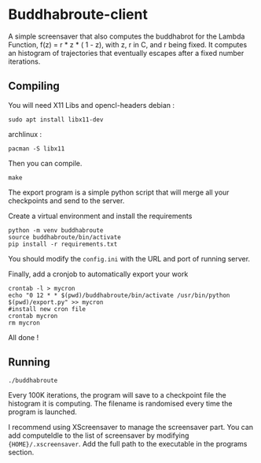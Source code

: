 # Buddhabroute-client
A simple screensaver that also computes the buddhabrot for the Lambda Function, f(z) = r * z * ( 1 - z), with z, r in C, and r being fixed. It computes an histogram of trajectories that eventually escapes after a fixed number iterations.


## Compiling
You will need X11 Libs and opencl-headers
debian :
```
sudo apt install libx11-dev
```
archlinux :
```
pacman -S libx11
```

Then you can compile.
```
make
```

The export program is a simple python script that will merge all your checkpoints and send to the server.

Create a virtual environment and install the requirements

```
python -m venv buddhabroute
source buddhabroute/bin/activate
pip install -r requirements.txt
```

You should modify the `config.ini` with the URL and port of running server.

Finally, add a cronjob to automatically export your work

```
crontab -l > mycron
echo "0 12 * * $(pwd)/buddhabroute/bin/activate /usr/bin/python $(pwd)/export.py" >> mycron
#install new cron file
crontab mycron
rm mycron
```
All done !

## Running
```
./buddhabroute
```
Every 100K iterations, the program will save to a checkpoint file the histogram it is computing. The filename is randomised every time the program is launched.

I recommend using XScreensaver to manage the screensaver part. You can add computeIdle to the list of screensaver by modifying `{HOME}/.xscreensaver`. Add the full path to the executable in the programs section.
